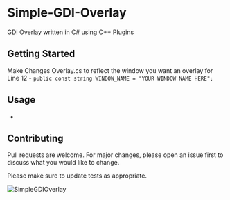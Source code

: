 # Simple-GDI-Overlay
GDI Overlay written in C# using C++ Plugins

## Getting Started
Make Changes Overlay.cs to reflect the window you want an overlay for
Line 12 - `public const string WINDOW_NAME = "YOUR WINDOW NAME HERE";`

## Usage
- 


## Contributing
Pull requests are welcome. For major changes, please open an issue first to discuss what you would like to change.

Please make sure to update tests as appropriate.

![SimpleGDIOverlay](https://user-images.githubusercontent.com/80198020/117887340-8c09ad80-b27e-11eb-9713-2b05034096a7.png)
